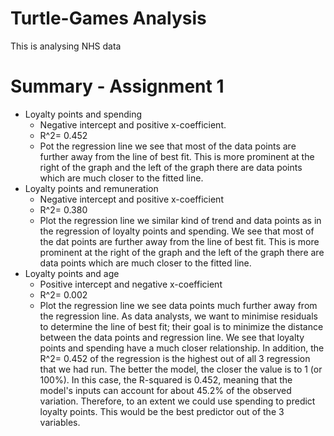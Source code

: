 # Turtle-Games Analysis 
This is analysing NHS data 


# Summary - Assignment 1
* Loyalty points and spending 
  * Negative intercept and positive x-coefficient. 
  * R^2= 0.452
  * Pot the regression line we see that most of the data points are further away from the line of best fit. This is more prominent at the right of the graph and the left of the graph there are data points which are much closer to the fitted line. 
* Loyalty points and remuneration
	* Negative intercept and positive x-coefficient 
	* R^2= 0.380
	* Plot the regression line we similar kind of trend and data points as in the regression of loyalty points and spending. We see that most of the dat points are further away from the line of best fit. This is more prominent at the right of the graph and the left of the graph there are data points which are much closer to the fitted line. 
* Loyalty points and age
	* Positive intercept and negative x-coefficient 
	* R^2= 0.002
	* Plot the regression line we see data points much further away from the regression line. 
As data analysts, we want to minimise residuals to determine the line of best fit; their goal is to minimize the distance between the data points and regression line. We see that loyalty points and spending have a much closer relationship. In addition, the R^2= 0.452 of the regression is the highest out of all 3 regression that we had run. The better the model, the closer the value is to 1 (or 100%). In this case, the R-squared is 0.452, meaning that the model's inputs can account for about 45.2% of the observed variation. Therefore, to an extent we could use spending to predict loyalty points. This would be the best predictor out of the 3 variables. 
